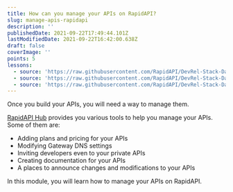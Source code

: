 ```yaml
---
title: How can you manage your APIs on RapidAPI?
slug: manage-apis-rapidapi
description: ''
publishedDate: 2021-09-22T17:49:44.101Z
lastModifiedDate: 2021-09-22T16:42:00.638Z
draft: false
coverImage: ''
points: 5
lessons:
  - source: 'https://raw.githubusercontent.com/RapidAPI/DevRel-Stack-Data/dev/learn/courses/rapidapi-hub-provider/modules/manage-apis/lessons/01-plans-pricing.md'
  - source: 'https://raw.githubusercontent.com/RapidAPI/DevRel-Stack-Data/dev/learn/courses/rapidapi-hub-provider/modules/manage-apis/lessons/02-global-settings.md'
  - source: 'https://raw.githubusercontent.com/RapidAPI/DevRel-Stack-Data/dev/learn/courses/rapidapi-hub-provider/modules/manage-apis/lessons/03-docs-announcements.md'
---
```


Once you build your APIs, you will need a way to manage them.

[RapidAPI Hub](https://RapidAPI.com/hub?utm_source=learn.RapidAPI.com&utm_medium=DevRel&utm_campaign=DevRel) provides you various tools to help you manage your APIs. Some of them are:
- Adding plans and pricing for your APIs
- Modifying Gateway DNS settings
- Inviting developers even to your private APIs
- Creating documentation for your APIs
- A places to announce changes and modifications to your APIs


In this module, you will learn how to manage your APIs on RapidAPI.
